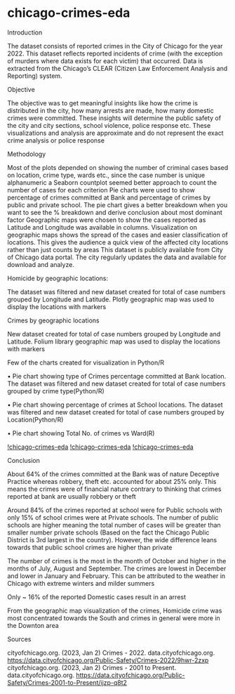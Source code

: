 # chicago-crimes-eda
Introduction

The dataset consists of reported crimes in the City of Chicago for the year 2022.  This dataset reflects reported incidents of crime (with the exception of murders where data exists for each victim) that occurred. Data is extracted from the Chicago’s CLEAR (Citizen Law Enforcement Analysis and Reporting) system. 

Objective

The objective was to get meaningful insights like how the crime is distributed in the city, how many arrests are made, how many domestic crimes were committed. These insights will determine the public safety of the city and city sections, school violence, police response etc. These visualizations and analysis are approximate and do not represent the exact crime analysis or police response

Methodology

Most of the plots depended on showing the number of criminal cases based on location, crime type, wards etc., since the case number is unique alphanumeric a Seaborn countplot seemed better approach to count the number of cases for each criterion
Pie charts were used to show percentage of crimes committed at Bank and percentage of crimes by public and private school. The pie chart gives a better breakdown when you want to see the % breakdown and derive conclusion about most dominant factor
Geographic maps were chosen to show the cases reported as Latitude and Longitude was available in columns.  Visualization on geographic maps shows the spread of the cases and easier classification of locations. This gives the audience a quick view of the affected city locations rather than just counts by areas
This dataset is publicly available from City of Chicago data portal. The city regularly updates the data and available for download and analyze. 

Homicide by geographic locations:

The dataset was filtered and new dataset created for total of case numbers grouped by Longitude and Latitude. Plotly geographic map was used to display the locations with markers
 
Crimes by geographic locations

New dataset created for total of case numbers grouped by Longitude and Latitude. Folium library geographic map was used to display the locations with markers
 

Few of the charts created for visualization in Python/R

•	Pie chart showing type of Crimes percentage committed at Bank location. The dataset was filtered and new dataset created for total of case numbers grouped by crime type(Python/R)

•	Pie chart showing percentage of crimes at School locations. The dataset was filtered and new dataset created for total of case numbers grouped by Location(Python/R)

•	Pie chart showing Total No. of crimes vs Ward(R)
 
[!chicago-crimes-eda](cc.png)
[!chicago-crimes-eda](cc0.png)
[!chicago-crimes-eda](cc1.png)

 

Conclusion

About 64% of the crimes committed at the Bank was of nature Deceptive Practice whereas robbery, theft etc. accounted for about 25% only. This means the crimes were of financial nature contrary to thinking that crimes reported at bank are usually robbery or theft

Around 84% of the crimes reported at school were for Public schools with only 15% of school crimes were at Private schools. The number of public schools are higher meaning the total number of cases will be greater than smaller number private schools (Based on the fact the Chicago Public District is 3rd largest in the country). However, the wide difference leans towards that public school crimes are higher than private

The number of crimes is the most in the month of October and higher in the months of July, August and September. The crimes are lowest in December and lower in January and February. This can be attributed to the weather in Chicago with extreme winters and milder summers

Only ~ 16% of the reported Domestic cases result in an arrest

From the geographic map visualization of the crimes, Homicide crime was most concentrated towards the South and crimes in general were more in the Downton area


Sources

cityofchicago.org. (2023, Jan 2) Crimes - 2022. data.cityofchicago.org. https://data.cityofchicago.org/Public-Safety/Crimes-2022/9hwr-2zxp
cityofchicago.org. (2023, Jan 2) Crimes - 2001 to Present. data.cityofchicago.org. https://data.cityofchicago.org/Public-Safety/Crimes-2001-to-Present/ijzp-q8t2

